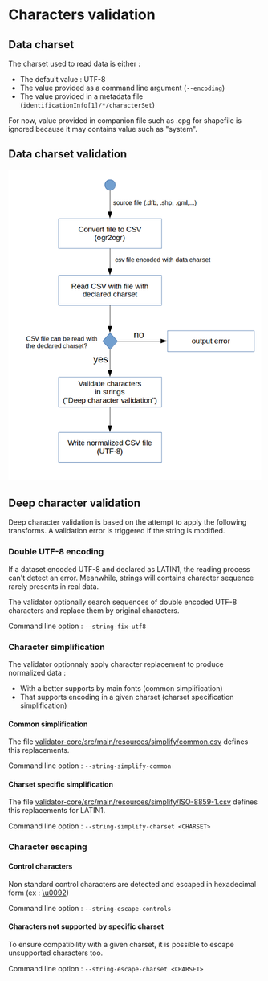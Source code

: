 # Characters validation

## Data charset

The charset used to read data is either :

* The default value : UTF-8
* The value provided as a command line argument (`--encoding`)
* The value provided in a metadata file (`identificationInfo[1]/*/characterSet`)

For now, value provided in companion file such as .cpg for shapefile is ignored because it may contains value such as "system".

## Data charset validation

![Characters validation](img/characters-validation.png)

## Deep character validation

Deep character validation is based on the attempt to apply the following transforms. A validation error is triggered if the string is modified.

### Double UTF-8 encoding

If a dataset encoded UTF-8 and declared as LATIN1, the reading process can't detect an error. Meanwhile, strings will contains character sequence rarely presents in real data.

The validator optionally search sequences of double encoded UTF-8 characters and replace them by original characters.

Command line option : `--string-fix-utf8`

### Character simplification

The validator optionnaly apply character replacement to produce normalized data :

* With a better supports by main fonts (common simplification)
* That supports encoding in a given charset (charset specification simplification)

#### Common simplification

The file [validator-core/src/main/resources/simplify/common.csv](../validator-core/src/main/resources/simplify/common.csv) defines this replacements.

Command line option : `--string-simplify-common`

#### Charset specific simplification

The file [validator-core/src/main/resources/simplify/ISO-8859-1.csv](../validator-core/src/main/resources/simplify/ISO-8859-1.csv) defines this replacements for LATIN1.

Command line option : `--string-simplify-charset <CHARSET>`

### Character escaping

#### Control characters

Non standard control characters are detected and escaped in hexadecimal form (ex : [\\u0092](http://www.fileformat.info/info/unicode/char/0092/index.htm))

Command line option : `--string-escape-controls`

#### Characters not supported by specific charset

To ensure compatibility with a given charset, it is possible to escape unsupported characters too.

Command line option : `--string-escape-charset <CHARSET>`
